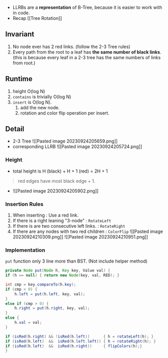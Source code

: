- LLRBs are a **representation** of B-Tree, because it is easier to work with in code.
- Recap [[Tree Rotation]]
## Invariant
1. No node ever has 2 red links. (follow the 2-3 Tree rules)
2. Every path from the root to a leaf has **the same number of black links**.
   (this is because every leaf in a 2-3 tree has the same numbers of links from root.)

## Runtime
1. height O(log N)
2. `contains` is trivially O(log N)
3. `insert` is O(log N).
	1. add the new node.
	2. rotation and color flip operation per insert.
## Detail
- 2-3 Tree
![[Pasted image 20230924205659.png]]
- corresponding LLRB
![[Pasted image 20230924205724.png]]

### Height
- total height is H (black) + H + 1 (red) = 2H + 1 
> red edges have most black edge + 1.
- ![[Pasted image 20230924205902.png]]

### Insertion Rules
1. When inserting : Use a red link.
2. If there is a right leaning "3-node" : `RotateLeft`
3. If there is are two consecutive left links. : `RotateRight`
4. If there are any nodes with two red children : `ColorFlip`
![[Pasted image 20230924210309.png]]
![[Pasted image 20230924210951.png]]
### Implementation
`put` function only 3 line more than BST. (Not include helper method)
```java
private Node put(Node h, Key key, Value val) {
if (h == null) { return new Node(key, val, RED); }

int cmp = key.compareTo(h.key);
if (cmp < 0) {
	h.left = put(h.left, key, val);
}
else if (cmp > 0) {
	h.right = put(h.right, key, val);
}
else {
	h.val = val;
}

if (isRed(h.right) && !isRed(h.left))      { h = rotateLeft(h); }
if (isRed(h.left)  &&  isRed(h.left.left)) { h = rotateRight(h); }
if (isRed(h.left)  &&  isRed(h.right))     { flipColors(h);}
}
```